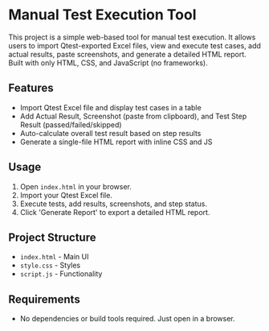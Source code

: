 # Manual Test Execution Tool

This project is a simple web-based tool for manual test execution. It allows users to import Qtest-exported Excel files, view and execute test cases, add actual results, paste screenshots, and generate a detailed HTML report. Built with only HTML, CSS, and JavaScript (no frameworks).

## Features
- Import Qtest Excel file and display test cases in a table
- Add Actual Result, Screenshot (paste from clipboard), and Test Step Result (passed/failed/skipped)
- Auto-calculate overall test result based on step results
- Generate a single-file HTML report with inline CSS and JS

## Usage
1. Open `index.html` in your browser.
2. Import your Qtest Excel file.
3. Execute tests, add results, screenshots, and step status.
4. Click 'Generate Report' to export a detailed HTML report.

## Project Structure
- `index.html` - Main UI
- `style.css` - Styles
- `script.js` - Functionality

## Requirements
- No dependencies or build tools required. Just open in a browser.
